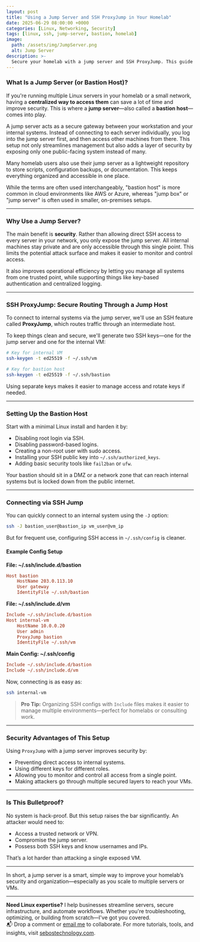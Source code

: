 ```yaml
---
layout: post
title: "Using a Jump Server and SSH ProxyJump in Your Homelab"
date: 2025-06-29 08:00:00 +0000
categories: [Linux, Networking, Security]
tags: [linux, ssh, jump-server, bastion, homelab]
image:
  path: /assets/img/JumpServer.png
  alt: Jump Server 
description: >-
  Secure your homelab with a jump server and SSH ProxyJump. This guide walks through setting up a bastion host, generating SSH keys, and configuring SSH access for internal VMs.
---
```


### What Is a Jump Server (or Bastion Host)?

If you're running multiple Linux servers in your homelab or a small network, having a **centralized way to access them** can save a lot of time and improve security. This is where a **jump server**—also called a **bastion host**—comes into play.

A jump server acts as a secure gateway between your workstation and your internal systems. Instead of connecting to each server individually, you log into the jump server first, and then access other machines from there. This setup not only streamlines management but also adds a layer of security by exposing only one public-facing system instead of many.

Many homelab users also use their jump server as a lightweight repository to store scripts, configuration backups, or documentation. This keeps everything organized and accessible in one place.

While the terms are often used interchangeably, "bastion host" is more common in cloud environments like AWS or Azure, whereas "jump box" or "jump server" is often used in smaller, on-premises setups.

---

### Why Use a Jump Server?

The main benefit is **security**. Rather than allowing direct SSH access to every server in your network, you only expose the jump server. All internal machines stay private and are only accessible through this single point. This limits the potential attack surface and makes it easier to monitor and control access.

It also improves operational efficiency by letting you manage all systems from one trusted point, while supporting things like key-based authentication and centralized logging.

---

### SSH ProxyJump: Secure Routing Through a Jump Host

To connect to internal systems via the jump server, we'll use an SSH feature called **ProxyJump**, which routes traffic through an intermediate host.

To keep things clean and secure, we'll generate two SSH keys—one for the jump server and one for the internal VM:

```bash
# Key for internal VM
ssh-keygen -t ed25519 -f ~/.ssh/vm

# Key for bastion host
ssh-keygen -t ed25519 -f ~/.ssh/bastion
```

Using separate keys makes it easier to manage access and rotate keys if needed.

---

### Setting Up the Bastion Host

Start with a minimal Linux install and harden it by:

* Disabling root login via SSH.
* Disabling password-based logins.
* Creating a non-root user with sudo access.
* Installing your SSH public key into `~/.ssh/authorized_keys`.
* Adding basic security tools like `fail2ban` or `ufw`.

Your bastion should sit in a DMZ or a network zone that can reach internal systems but is locked down from the public internet.

---

### Connecting via SSH Jump

You can quickly connect to an internal system using the `-J` option:

```bash
ssh -J bastion_user@bastion_ip vm_user@vm_ip
```

But for frequent use, configuring SSH access in `~/.ssh/config` is cleaner.

#### Example Config Setup

**File: \~/.ssh/include.d/bastion**

```ini
Host bastion
    HostName 203.0.113.10
    User gateway
    IdentityFile ~/.ssh/bastion
```

**File: \~/.ssh/include.d/vm**

```ini
Include ~/.ssh/include.d/bastion
Host internal-vm
    HostName 10.0.0.20
    User admin
    ProxyJump bastion
    IdentityFile ~/.ssh/vm
```

**Main Config: \~/.ssh/config**

```ini
Include ~/.ssh/include.d/bastion
Include ~/.ssh/include.d/vm
```

Now, connecting is as easy as:

```bash
ssh internal-vm
```

> **Pro Tip:** Organizing SSH configs with `Include` files makes it easier to manage multiple environments—perfect for homelabs or consulting work.

---

### Security Advantages of This Setup

Using `ProxyJump` with a jump server improves security by:

* Preventing direct access to internal systems.
* Using different keys for different roles.
* Allowing you to monitor and control all access from a single point.
* Making attackers go through multiple secured layers to reach your VMs.

---

### Is This Bulletproof?

No system is hack-proof. But this setup raises the bar significantly. An attacker would need to:

* Access a trusted network or VPN.
* Compromise the jump server.
* Possess both SSH keys and know usernames and IPs.

That’s a lot harder than attacking a single exposed VM.

---

In short, a jump server is a smart, simple way to improve your homelab’s security and organization—especially as you scale to multiple servers or VMs.

---
**Need Linux expertise?** I help businesses streamline servers, secure infrastructure, and automate workflows. Whether you're troubleshooting, optimizing, or building from scratch—I've got you covered.  
📬 Drop a comment or [email me](mailto:info@sebostechnology.com) to collaborate. For more tutorials, tools, and insights, visit [sebostechnology.com](https://sebostechnology.com).